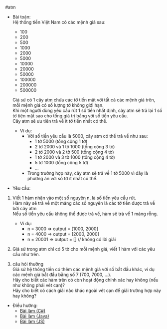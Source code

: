 #atm
* Bài toán:  
    Hệ thống tiền Việt Nam có các mệnh giá sau:
    - 100
    - 200
    - 500
    - 1000
    - 2000
    - 5000
    - 10000
    - 20000
    - 50000
    - 100000
    - 200000
    - 500000

    Giả sử có 1 cây atm chứa các tờ tiền mặt với tất cả các mệnh giá trên, mỗi mệnh giá có số lượng tờ không giới hạn.  
    Khi một người dùng yêu cầu rút 1 số tiền nhất định, cây atm sẽ trả lại 1 số tờ tiện mặt sao cho tổng giá trị bằng với số tiền yêu cầu.  
    Cây atm sẽ ưu tiên trả về ít tờ tiền nhất có thể.  

    * Ví dụ:
        - Với số tiền yêu cầu là 5000, cây atm có thể trả về như sau:
            + 1 tờ 5000                 (tổng cộng 1 tờ)
            + 2 tờ 2000 và 1 tờ 1000    (tổng cộng 3 tờ)
            + 2 tờ 2000 và 2 tờ 500     (tổng cộng 4 tờ)
            + 1 tờ 2000 và 3 tờ 1000    (tổng cộng 4 tờ)
            + 5 tờ 1000                 (tổng cộng 5 tờ)
            + ...
        - Trong trường hợp này, cây atm sẽ trả về 1 tờ 5000 vì đây là phương án với số tờ ít nhất có thể.

* Yêu cầu:
1.  Viết 1 hàm nhận vào một số nguyên n, là số tiền yêu cầu rút.  
    Hàm này sẽ trả về một mảng các số nguyên là các tờ tiền được trả về bởi cây atm  
    Nếu số tiền yêu cầu không thể được trả về, hàm sẽ trả về 1 mảng rỗng.  
    - Ví dụ:
        + n = 3000    =>  output = [1000, 2000]
        + n = 4000    =>  output = [2000, 2000]
        + n = 20001   =>  output = [] // không có lời giải

2.  Giả sử trong atm chỉ có 5 tờ cho mỗi mệnh giá, viết 1 hàm với các yêu cầu như trên.

3.  câu hỏi thưởng  
    Giả sử hệ thống tiền có thêm các mệnh giá với số bắt đầu khác, ví dụ các mệnh giá bắt đầu bằng số 7 (700, 7000, ...).  
    Hãy cho biết các hàm trên có còn hoạt động chính xác hay không (nếu như không phải vét cạn)?  
    Hãy cho biết có cách giải nào khác ngoài vét cạn để giải trường hợp này hay không?

* Điều hướng:
    - [Bài làm (C#)](CSharp)
    - [Bài làm (Java)](Java)
    - [Bài làm (JS)](Js)